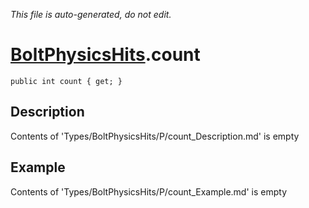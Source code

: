 *This file is auto-generated, do not edit.*

# [BoltPhysicsHits](Types/BoltPhysicsHits.md).count
`public int count { get; }`
## Description
Contents of 'Types/BoltPhysicsHits/P/count_Description.md' is empty
## Example
Contents of 'Types/BoltPhysicsHits/P/count_Example.md' is empty
